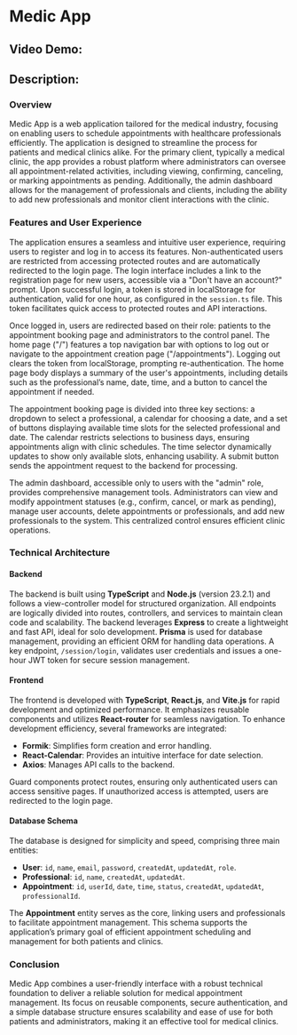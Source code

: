 # Medic App
## Video Demo:  <URL HERE>
## Description:
### Overview
Medic App is a web application tailored for the medical industry, focusing on enabling users to schedule appointments with healthcare professionals efficiently. The application is designed to streamline the process for patients and medical clinics alike. For the primary client, typically a medical clinic, the app provides a robust platform where administrators can oversee all appointment-related activities, including viewing, confirming, canceling, or marking appointments as pending. Additionally, the admin dashboard allows for the management of professionals and clients, including the ability to add new professionals and monitor client interactions with the clinic.

### Features and User Experience
The application ensures a seamless and intuitive user experience, requiring users to register and log in to access its features. Non-authenticated users are restricted from accessing protected routes and are automatically redirected to the login page. The login interface includes a link to the registration page for new users, accessible via a "Don't have an account?" prompt. Upon successful login, a token is stored in localStorage for authentication, valid for one hour, as configured in the `session.ts` file. This token facilitates quick access to protected routes and API interactions.

Once logged in, users are redirected based on their role: patients to the appointment booking page and administrators to the control panel. The home page ("/") features a top navigation bar with options to log out or navigate to the appointment creation page ("/appointments"). Logging out clears the token from localStorage, prompting re-authentication. The home page body displays a summary of the user's appointments, including details such as the professional’s name, date, time, and a button to cancel the appointment if needed.

The appointment booking page is divided into three key sections: a dropdown to select a professional, a calendar for choosing a date, and a set of buttons displaying available time slots for the selected professional and date. The calendar restricts selections to business days, ensuring appointments align with clinic schedules. The time selector dynamically updates to show only available slots, enhancing usability. A submit button sends the appointment request to the backend for processing.

The admin dashboard, accessible only to users with the "admin" role, provides comprehensive management tools. Administrators can view and modify appointment statuses (e.g., confirm, cancel, or mark as pending), manage user accounts, delete appointments or professionals, and add new professionals to the system. This centralized control ensures efficient clinic operations.

### Technical Architecture
#### Backend
The backend is built using **TypeScript** and **Node.js** (version 23.2.1) and follows a view-controller model for structured organization. All endpoints are logically divided into routes, controllers, and services to maintain clean code and scalability. The backend leverages **Express** to create a lightweight and fast API, ideal for solo development. **Prisma** is used for database management, providing an efficient ORM for handling data operations. A key endpoint, `/session/login`, validates user credentials and issues a one-hour JWT token for secure session management.

#### Frontend
The frontend is developed with **TypeScript**, **React.js**, and **Vite.js** for rapid development and optimized performance. It emphasizes reusable components and utilizes **React-router** for seamless navigation. To enhance development efficiency, several frameworks are integrated:
- **Formik**: Simplifies form creation and error handling.
- **React-Calendar**: Provides an intuitive interface for date selection.
- **Axios**: Manages API calls to the backend.

Guard components protect routes, ensuring only authenticated users can access sensitive pages. If unauthorized access is attempted, users are redirected to the login page.

#### Database Schema
The database is designed for simplicity and speed, comprising three main entities:
- **User**: `id`, `name`, `email`, `password`, `createdAt`, `updatedAt`, `role`.
- **Professional**: `id`, `name`, `createdAt`, `updatedAt`.
- **Appointment**: `id`, `userId`, `date`, `time`, `status`, `createdAt`, `updatedAt`, `professionalId`.

The **Appointment** entity serves as the core, linking users and professionals to facilitate appointment management. This schema supports the application’s primary goal of efficient appointment scheduling and management for both patients and clinics.

### Conclusion
Medic App combines a user-friendly interface with a robust technical foundation to deliver a reliable solution for medical appointment management. Its focus on reusable components, secure authentication, and a simple database structure ensures scalability and ease of use for both patients and administrators, making it an effective tool for medical clinics.
